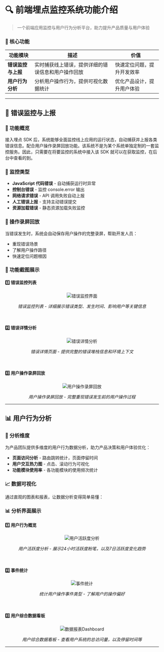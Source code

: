 # 🔍 前端埋点监控系统功能介绍

> 一个前端应用监控与用户行为分析平台，助力提升产品质量与用户体验

### 🎯 核心功能

| 功能模块           | 描述                                               | 价值                       |
| ------------------ | -------------------------------------------------- | -------------------------- |
| **错误监控与上报** | 实时捕获线上错误，提供详细的错误信息和用户操作回放 | 快速定位问题，提升开发效率 |
| **用户行为分析**   | 分析用户操作行为，提供可视化数据统计               | 优化产品设计，提升用户体验 |

---

## 🚨 错误监控与上报

### 📱 功能概览

接入埋点 SDK 后，系统能够全面监控线上应用的运行状态，自动捕获并上报各类错误信息。配合用户操作录屏回放功能。该系统不是为某个系统单独定制的一套监控服务。因此，只需要在将要监控的系统中接入该 SDK 就可以在获取监控，在后台中查看的到。

### 🔧 监控类型

- **JavaScript 代码错误** - 自动捕获运行时异常
- **控制台错误** - 监控 console.error 输出
- **网络请求错误** - API 调用失败自动上报
- **人工错误上报** - 支持主动错误提交
- **资源加载错误** - 静态资源加载失败监控

### 🎥 操作录屏回放

当错误发生时，系统会自动保存用户操作的完整录屏，帮助开发人员：

- 重现错误场景
- 了解用户操作路径
- 快速定位问题根因

### 📸 功能截图展示

#### 1️⃣ 错误监控列表

<div align="center">

![错误监控界面](https://cdn.nlark.com/yuque/0/2025/png/26376404/1750673443825-a0f25398-f49b-4e9a-bb4b-a0e6877e642d.png)

</div>

<p align="center"><em>错误监控列表 - 详细展示错误类型、发生时间、影响用户等关键信息</em></p>

<br>

#### 2️⃣ 错误详情分析

<div align="center">

![错误详情分析](https://cdn.nlark.com/yuque/0/2025/png/26376404/1750673588171-1626180a-3a4a-4c34-a68c-3489dbc9a6cb.png)

</div>

<p align="center"><em>错误详情页面 - 提供完整的错误堆栈信息和环境上下文</em></p>
<br>

#### 3️⃣ 用户操作录屏回放

<div align="center">

![用户操作录屏回放](https://cdn.nlark.com/yuque/0/2025/png/26376404/1750673626997-dbcfd302-fa3d-40b1-8d7a-53058e22e031.png)

</div>

<p align="center"><em>用户操作录屏回放 - 完整重现错误发生前的用户操作过程</em></p>

---

## 📊 用户行为分析

### 🎯 分析维度

为产品团队提供多维度的用户行为数据分析，助力产品决策和用户体验优化：

- **页面访问分析** - 路由跳转统计，页面停留时间
- **用户交互热力图** - 点击、滚动行为可视化
- **功能模块使用率** - 各功能模块的使用频次统计

### 📈 数据可视化

通过直观的图表和报表，让数据分析变得简单易懂：

### 📊 分析界面展示

#### 1️⃣ 用户行为概览

<div align="center">

![用户活跃度分析](https://cdn.nlark.com/yuque/0/2025/png/26376404/1750673814176-800e8a80-5daf-4c99-a02b-13a067422551.png)

</div>

<p align="center"><em>用户活跃度分析 - 展示24小时活跃度粉笔，以及7日活跃度变化趋势</em></p>

<br>

#### 2️⃣ 事件统计

<div align="center">

![事件统计](https://cdn.nlark.com/yuque/0/2025/png/26376404/1750673825201-14d449c3-9b88-4077-8aa3-5f7efd846915.png)

</div>

<p align="center"><em>统计用户操作事件类型 - 了解用户的操作偏好</em></p>

<br>

#### 3️⃣ 用户综合数据看板

<div align="center">

![数据报表Dashboard](https://cdn.nlark.com/yuque/0/2025/png/26376404/1750673853746-abf65d1c-aef4-4f0e-8d60-9c76d95f9d22.png)

</div>

<p align="center"><em>用户综合数据看板 - 查看用户系统的总访问量，以及停留时间等</em></p>

---
